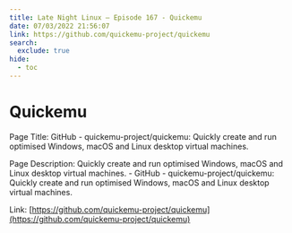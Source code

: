 ```yaml
---
title: Late Night Linux – Episode 167 - Quickemu
date: 07/03/2022 21:56:07
link: https://github.com/quickemu-project/quickemu
search:
  exclude: true
hide:
  - toc
---
```


# Quickemu

Page Title: GitHub - quickemu-project/quickemu: Quickly create and run optimised Windows, macOS and Linux desktop virtual machines.

Page Description: Quickly create and run optimised Windows, macOS and Linux desktop virtual machines. - GitHub - quickemu-project/quickemu: Quickly create and run optimised Windows, macOS and Linux desktop virtual machines. 

Link: [https://github.com/quickemu-project/quickemu](https://github.com/quickemu-project/quickemu)